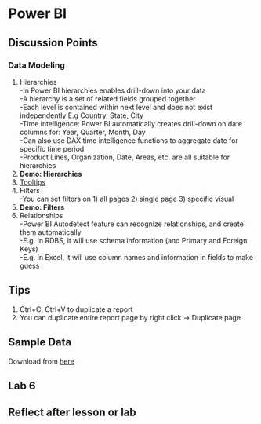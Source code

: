 # Power BI

## Discussion Points
### Data Modeling  
1. Hierarchies  
  -In Power BI hierarchies enables drill-down into your data  
  -A hierarchy is a set of related fields grouped together  
  -Each level is contained within next level and does not exist independently E.g Country, State, City  
  -Time intelligence: Power BI automatically creates drill-down on date columns for: Year, Quarter, Month, Day  
  -Can also use DAX time intelligence functions to aggregate date for specific time period  
  -Product Lines, Organization, Date, Areas, etc. are all suitable for hierarchies
2. **Demo: Hierarchies**  
3. [Tooltips](https://docs.microsoft.com/en-us/power-bi/desktop-tooltips)  
4. Filters  
  -You can set filters on 1) all pages 2) single page 3) specific visual  
5. **Demo: Filters**  
6. Relationships  
  -Power BI Autodetect feature can recognize relationships, and create them automatically  
  -E.g. In RDBS, it will use schema information (and Primary and Foreign Keys)  
  -E.g. In Excel, it will use column names and information in fields to make guess
  
## Tips  
1. Ctrl+C, Ctrl+V to duplicate a report  
2. You can duplicate entire report page by right click -> Duplicate page

## Sample Data
Download from [here](https://docs.microsoft.com/en-us/power-bi/create-reports/sample-datasets)

## Lab 6

## Reflect after lesson or lab
